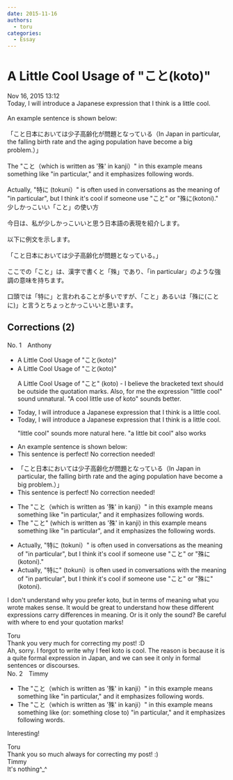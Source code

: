 ```yaml
---
date: 2015-11-16
authors:
  - toru
categories:
  - Essay
---
```


<h1 id="subject_show">A Little Cool Usage of "こと(koto)"</h1>
<div class="date">Nov 16, 2015 13:12</div>
<div id="post"><div id="body_show_ori">
Today, I will introduce a Japanese expression that I think is a little cool.<br/><br/>An example sentence is shown below:<br/><br/>「こと日本においては少子高齢化が問題となっている（In Japan in particular, the falling birth rate and the aging population have become a big problem.）」<br/><br/>The "こと（which is written as '殊' in kanji）" in this example means something like "in particular," and it emphasizes following words.<br/><br/>Actually, "特に (tokuni）" is often used in conversations as the meaning of "in particular", but I think it's cool if someone use "こと" or "殊に(kotoni)."
</div></div>

<!-- more -->

<div id="post_ja"><div id="body_show_mo">
少しかっこいい「こと」の使い方<br/><br/>今日は、私が少しかっこいいと思う日本語の表現を紹介します。<br/><br/>以下に例文を示します。<br/><br/>「こと日本においては少子高齢化が問題となっている。」<br/><br/>ここでの「こと」は、漢字で書くと「殊」であり、「in particular」のような強調の意味を持ちます。<br/><br/>口頭では「特に」と言われることが多いですが、「こと」あるいは「殊に(ことに)」と言うとちょっとかっこいいと思います。
</div></div>

## Corrections (2)
<div id="block"><div class="first_name"> No. 1　<span class="just_name">Anthony</span></div><div id="block2">
<ul class="correction_field">
<li class="incorrect">A Little Cool Usage of "こと(koto)"</li>
<li class="corrected correct">
A Little Cool Usage of "こと(koto)"
<p class="correction_comment">A Little Cool Usage of "こと" (koto) - I believe the bracketed text should be outside the quotation marks. Also, for me the expression "little cool" sound unnatural. "A cool little use of koto" sounds better.</p>
</li>
</ul>
<ul class="correction_field">
<li class="incorrect">Today, I will introduce a Japanese expression that I think is a little cool.</li>
<li class="corrected correct">
Today, I will introduce a Japanese expression that I think is a little cool.
<p class="correction_comment">"little cool" sounds more natural here. "a little bit cool" also works</p>
</li>
</ul>
<ul class="correction_field">
<li class="incorrect">An example sentence is shown below:</li>
<li class="corrected perfect">This sentence is perfect! No correction needed!</li>
</ul>
<ul class="correction_field">
<li class="incorrect">「こと日本においては少子高齢化が問題となっている（In Japan in particular, the falling birth rate and the aging population have become a big problem.）」</li>
<li class="corrected perfect">This sentence is perfect! No correction needed!</li>
</ul>
<ul class="correction_field">
<li class="incorrect">The "こと（which is written as '殊' in kanji）" in this example means something like "in particular," and it emphasizes following words.</li>
<li class="corrected correct">
The "こと" (which is written as '殊' in kanji) in this example means something like "in particular", and it emphasizes <span class="f_bold">the </span>following words.
</li>
</ul>
<ul class="correction_field">
<li class="incorrect">Actually, "特に (tokuni）" is often used in conversations as the meaning of "in particular", but I think it's cool if someone use "こと" or "殊に(kotoni)."</li>
<li class="corrected correct">
Actually, "特に" (tokuni）is often used in conversations with the meaning of "in particular", but I think it's cool if someone use "こと" or "殊に" (kotoni).
</li>
</ul>
<p class="comment_small">
 I don't understand why you prefer koto, but in terms of meaning what you wrote makes sense. It would be great to understand how these different expressions carry differences in meaning. Or is it only the sound? Be careful with where to end your quotation marks!
</p>

</div><div class="name"><span class="just_name">Toru</span><br>
Thank you very much for correcting my post! :D<br/>Ah, sorry. I forgot to write why I feel koto is cool. The reason is because it is a quite formal expression in Japan, and we can see it only in formal sentences or discourses.
</div>
</div>
<div id="block"><div class="first_name"> No. 2　<span class="just_name">Timmy</span></div><div id="block2">
<ul class="correction_field">
<li class="incorrect">The "こと（which is written as '殊' in kanji）" in this example means something like "in particular," and it emphasizes following words.</li>
<li class="corrected correct">
The "こと（which is written as '殊' in kanji）" in this example means something like (or: <span class="f_blue">something close to</span>) "in particular," and it emphasizes following words.
</li>
</ul>
<p class="comment_small">
 Interesting!
</p>

</div><div class="name"><span class="just_name">Toru</span><br>
Thank you so much always for correcting my post! :)
</div>
<div class="name"><span class="just_name">Timmy</span><br>
It's nothing^_^
</div>
</div>

